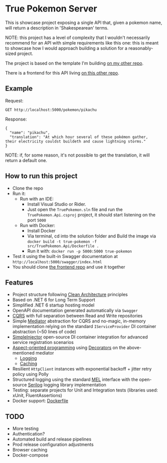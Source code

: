 # True Pokemon Server

This is showcase project exposing a single API that, given a pokemon name, will return a description in 'Shakespearean' terms.

NOTE: this project has a level of complexity that I wouldn't necessarily recommend for an API with simple requirements like this one: this is meant to showcase how I would approach building a solution for a reasonably-sized project.

The project is based on the template I'm building [on my other repo](https://github.com/undrivendev/template-webapi-aspnet).

There is a frontend for this API living [on this other repo](https://github.com/undrivendev/true-pokemon-react-app).

## Example

Request:

`GET http://localhost:5000/pokemon/pikachu`

Response:

```
{
  "name": "pikachu",
  "translation": "At which hour several of these pokémon gather,  their electricity couldst buildeth and cause lightning storms."
}
```

NOTE: if, for some reason, it's not possible to get the translation, it will return a default one.

## How to run this project

- Clone the repo
- Run it:
  - Run with an IDE:
    - Install Visual Studio or Rider.
    - Just open the `TruePokemon.sln` file and run the `TruePokemon.Api.csproj` project, it should start listening on the port `5000`
  - Run with Docker:
    - Install Docker
    - Via terminal, cd into the solution folder and Build the image via `docker build -t true-pokemon -f src/TruePokemon.Api/Dockerfile .`
    - Run it with: `docker run -p 5000:5000 true-pokemon`
- Test it using the built-in Swagger documentation at `http://localhost:5000/swagger/index.html`
- You should clone [the frontend repo](https://github.com/undrivendev/true-pokemon-react-app) and use it together

## Features

- Project structure following [Clean Architecture](https://blog.cleancoder.com/uncle-bob/2012/08/13/the-clean-architecture.html) principles
- Based on .NET 6 for Long Term Support
- Simplified .NET 6 startup hosting model
- OpenAPI documentation generated automatically via `Swagger`
- [CQRS](https://docs.microsoft.com/en-us/azure/architecture/patterns/cqrs) with full separation between Read and Write repositories
- Simple [Mediator](https://en.wikipedia.org/wiki/Mediator_pattern) abstraction for CQRS and no-magic, in-memory implementation relying on the standard `IServiceProvider` DI container abstraction (~50 lines of code)
- [SimpleInjector](https://github.com/simpleinjector/SimpleInjector) open-source DI container integration for advanced service registration scenarios
- [Aspect-oriented programming](https://en.wikipedia.org/wiki/Aspect-oriented_programming) using [Decorators](https://en.wikipedia.org/wiki/Decorator_pattern) on the above-mentioned mediator
  - [Logging](src/WebApiTemplate.Application/CommandHandlerLoggingDecorator.cs)
  - [Caching](src/WebApiTemplate.Application/QueryHandlerCachingDecorator.cs)
- Resilient `HttpClient` instances with exponential backoff + jitter retry policy using Polly
- Structured logging using the standard [MEL](https://github.com/dotnet/runtime/tree/main/src/libraries/Microsoft.Extensions.Logging.Abstractions) interface with the open-source [Serilog](https://github.com/serilog/serilog) logging library implementation
- Testing: separate projects for Unit and Integration tests (libraries used: xUnit, FluentAssertions)
- Docker support: [Dockerfile](src/TruePokemon.Api/Dockerfile)

## TODO

- More testing
- Authentication?
- Automated build and release pipelines
- Prod release configuration adjustments
- Browser caching
- Docker-compose
